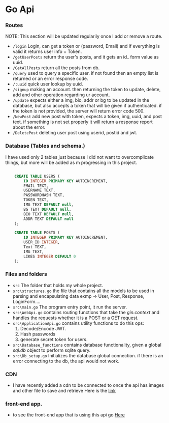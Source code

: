 

# Go Api
### Routes
NOTE: This section will be updated regularily once I add or remove a route.

- `/login` Login, can get a token or (password, Email) and if everything is valid it returns user info + Token.
- `/getUserPosts` return the user's posts, and it gets an id_ form value as uuid.
- `/GetAllPosts` return all the posts from db.
- `/query` used to query a specific user. if not found then an empty list is returned or an error response code.
- `/:uuid` quick user lookup by uuid.
- `/signup` making an account. then returning the token to update, delete, add and other operation regarding ur account.
- `/update` expects either a img, bio, addr or bg to be updated in the database, but also accepts a token that will be given if authenticated. if the token is not provided, the server will return error code 500.
- `/NewPost` add new post with token, expects a token, img, uuid, and post text. if something is not set properly it will return a response report about the error.
- `/DeletePost` deleting user post using userid, postid and jwt.

### Database (Tables and schema.)

I have used only 2 tables just because I did not want to overcomplicate things, but more will be added as m progressing in this project.
```sql

    CREATE TABLE USERS (
        ID INTEGER PRIMARY KEY AUTOINCREMENT, 
        EMAIL TEXT, 
        USERNAME TEXT, 
        PASSWORDHASH TEXT, 
        TOKEN TEXT, 
        IMG TEXT DEFAULT null,
        BG TEXT DEFAULT null,
        BIO TEXT DEFAULT null,
        ADDR TEXT DEFAULT null
    );

    CREATE TABLE POSTS (
        ID INTEGER PRIMARY KEY AUTOINCREMENT,
        USER_ID INTEGER,
        Text TEXT,
        IMG TEXT,
        LIKES INTEGER DEFAULT 0
    );

```



### Files and folders

- `src` The folder that holds my whole project.
- `src\structures.go` the file that contains all the models to be used in parsing and encapsulating data exmp => User, Post, Response, LoginForm....
- `src\main.go` The program entry point, it run the server.
- `src\WebApi.go` contains routing functions that take the *gin.context* and handles the requests whether it is a POST or a GET request.
- `src\ApplicationApi.go` contains utility functions to do this ops:
    1. Decode/Encode JWT.
    2. Hash passwords
    3. generate secret token for users.
- `src\Database_functions` contains database functionality, given a global *sql.db* object to perform sqlite query.
- `src\Db_setup.go` Initializes the database global connection. if there is an error connecting to the db, the api would not work.


### CDN

- I have recently added a cdn to be connected to once the api has images and other file to save and retrieve
Here is the [link](https://github.com/Moody0101-X/Zimg_cdn)

### front-end app.

- to see the front-end app that is using this api go [Here](https://github.com/Moody0101-X/SM_app)
